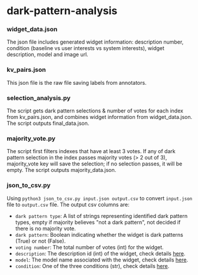 # dark-pattern-analysis

### widget_data.json
The json file includes generated widget information: description number, condition (baseline vs user interests vs system interests), widget description, model and image url.

### kv_pairs.json
This json file is the raw file saving labels from annotators.

### selection_analysis.py
The script gets dark pattern selections & number of votes for each index from kv_pairs.json, and combines widget information from widget_data.json. The script outputs final_data.json.

### majority_vote.py
The script first filters indexes that have at least 3 votes. If any of dark pattern selection in the index passes majority votes (> 2 out of 3), majority_vote key will save the selection; if no selection passes, it will be empty. The script outputs majority_data.json.

### json_to_csv.py
Using `python3 json_to_csv.py input.json output.csv` to convert `input.json` file to `output.csv` file. The output csv columns are:
- `dark pattern type`: A list of strings representing identified dark pattern types, empty if majority believes "not a dark pattern", not decided if there is no majority vote.
- `dark pattern`: Boolean indicating whether the widget is dark patterns (True) or not (False).
- `voting number`: The total number of votes (int) for the widget.
- `description`: The description id (int) of the widget, check details [here](https://docs.google.com/spreadsheets/d/17g19N_DnZZWXIRgurnMSl8zRFJguM2tneHYmeVxebFw/edit?usp=sharing).
- `model`: The model name associated with the widget, check details [here](https://docs.google.com/spreadsheets/d/17g19N_DnZZWXIRgurnMSl8zRFJguM2tneHYmeVxebFw/edit?usp=sharing). 
- `condition`: One of the three conditions (str), check details [here](https://docs.google.com/spreadsheets/d/17g19N_DnZZWXIRgurnMSl8zRFJguM2tneHYmeVxebFw/edit?usp=sharing).
